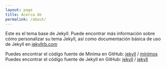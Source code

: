 ```yaml
---
layout: page
title: Acerca de 
permalink: /about/
---
```


Este es el tema base de Jekyll. Puede encontrar más información sobre cómo personalizar su tema Jekyll, así como documentación básica de uso de Jekyll en [jekyllrb.com](https://jekyllrb.com/)

Puedes encontrar el código fuente de Minima en GitHub:
[jekyll][organización-jekyll] /
[mínimos](https://github.com/jekyll/minima)
Puedes encontrar el código fuente de Jekyll en GitHub:
[jekyll][organización-jekyll] /
[jekyll](https://github.com/jekyll/jekyll)


[organización-jekyll]: https://github.com/jekyll